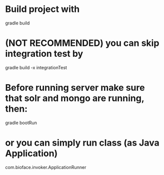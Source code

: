 # Build project with

gradle build

# (NOT RECOMMENDED) you can skip integration test by

gradle build -x integrationTest

# Before running server make sure that solr and mongo are running, then:

gradle bootRun

# or you can simply run class (as Java Application)

com.bioface.invoker.ApplicationRunner

